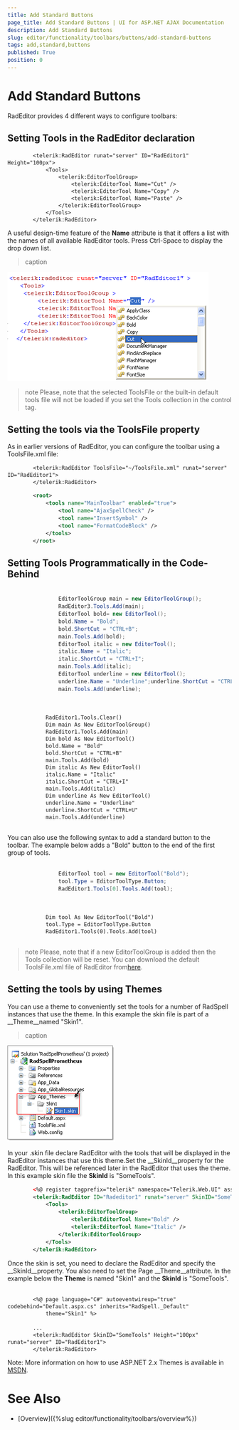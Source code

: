 ```yaml
---
title: Add Standard Buttons
page_title: Add Standard Buttons | UI for ASP.NET AJAX Documentation
description: Add Standard Buttons
slug: editor/functionality/toolbars/buttons/add-standard-buttons
tags: add,standard,buttons
published: True
position: 0
---
```


# Add Standard Buttons



RadEditor provides 4 different ways to configure toolbars:

## Setting Tools in the RadEditor declaration

````ASPNET
	    <telerik:RadEditor runat="server" ID="RadEditor1" Height="100px">
	        <Tools>
	            <telerik:EditorToolGroup>
	                <telerik:EditorTool Name="Cut" />
	                <telerik:EditorTool Name="Copy" />
	                <telerik:EditorTool Name="Paste" />
	            </telerik:EditorToolGroup>
	        </Tools>
	    </telerik:RadEditor>
````



A useful design-time feature of the __Name__ attribute is that it offers a list with the names of all available RadEditor tools. Press Ctrl-Space to display the drop down list.
>caption 

![](images/editor-nameattributeautocomplete.png)

>note Please, note that the selected ToolsFile or the built-in default tools file will not be loaded if you set the Tools collection in the control tag.
>


## Setting the tools via the ToolsFile property

As in earlier versions of RadEditor, you can configure the toolbar using a ToolsFile.xml file:

````ASPNET
	    <telerik:RadEditor ToolsFile="~/ToolsFile.xml" runat="server" ID="RadEditor1">
	    </telerik:RadEditor>
````



````XML
	    <root>  
	        <tools name="MainToolbar" enabled="true">    
	            <tool name="AjaxSpellCheck" />    
	            <tool name="InsertSymbol" />    
	            <tool name="FormatCodeBlock" />  
	        </tools>
	    </root>
````



## Setting Tools Programmatically in the Code-Behind



````C#
	
	            EditorToolGroup main = new EditorToolGroup();
	            RadEditor3.Tools.Add(main);
	            EditorTool bold= new EditorTool();
	            bold.Name = "Bold";
	            bold.ShortCut = "CTRL+B";
	            main.Tools.Add(bold);
	            EditorTool italic = new EditorTool();
	            italic.Name = "Italic";
	            italic.ShortCut = "CTRL+I";
	            main.Tools.Add(italic);
	            EditorTool underline = new EditorTool();
	            underline.Name = "Underline";underline.ShortCut = "CTRL+U";
	            main.Tools.Add(underline);
				
````
````VB
	
	        RadEditor1.Tools.Clear()
	        Dim main As New EditorToolGroup()
	        RadEditor1.Tools.Add(main)
	        Dim bold As New EditorTool()
	        bold.Name = "Bold"
	        bold.ShortCut = "CTRL+B"
	        main.Tools.Add(bold)
	        Dim italic As New EditorTool()
	        italic.Name = "Italic"
	        italic.ShortCut = "CTRL+I"
	        main.Tools.Add(italic)
	        Dim underline As New EditorTool()
	        underline.Name = "Underline"
	        underline.ShortCut = "CTRL+U"
	        main.Tools.Add(underline)
	
````


You can also use the following syntax to add a standard button to the toolbar. The example below adds a "Bold" button to the end of the first group of tools.



````C#
	
	            EditorTool tool = new EditorTool("Bold"); 
	            tool.Type = EditorToolType.Button; 
	            RadEditor1.Tools[0].Tools.Add(tool);
	
````
````VB
	
	        Dim tool As New EditorTool("Bold")
	        tool.Type = EditorToolType.Button
	        RadEditor1.Tools(0).Tools.Add(tool)
	
````


>note Please, note that if a new EditorToolGroup is added then the Tools collection will be reset. You can download the default ToolsFile.xml file of RadEditor from[here](http://www.telerik.com/support/kb/aspnet-ajax/editor/default-toolsfile-xml-file.aspx).
>


## Setting the tools by using Themes

You can use a theme to conveniently set the tools for a number of RadSpell instances that use the theme. In this example the skin file is part of a __Theme__named "Skin1".
>caption 

![](images/editor-buttons001.png)

In your .skin file declare RadEditor with the tools that will be displayed in the RadEditor instances that use this theme.Set the __SkinId__property for the RadEditor. This will be referenced later in the RadEditor that uses the theme. In this example skin file the __SkinId__ is "SomeTools".

````XML
	    <%@ register tagprefix="telerik" namespace="Telerik.Web.UI" assembly="Telerik.Web.UI" %>
	    <telerik:RadEditor ID="Radeditor1" runat="server" SkinID="SomeTools">
	        <Tools>
	            <telerik:EditorToolGroup>
	                <telerik:EditorTool Name="Bold" />
	                <telerik:EditorTool Name="Italic" />
	            </telerik:EditorToolGroup>
	        </Tools>
	    </telerik:RadEditor>
````



Once the skin is set, you need to declare the RadEditor and specify the __SkinId__property. You also need to set the Page __Theme__attribute. In the example below the __Theme__ is named "Skin1" and the __SkinId__ is "SomeTools".

````ASPNET
	
	    <%@ page language="C#" autoeventwireup="true" codebehind="Default.aspx.cs" inherits="RadSpell._Default"
	        theme="Skin1" %>
	
	    ...
	    <telerik:RadEditor SkinID="SomeTools" Height="100px" runat="server" ID="RadEditor1">
	    </telerik:RadEditor>
````



Note: More information on how to use ASP.NET 2.x Themes is available in [MSDN](http://msdn2.microsoft.com/en-us/library/wcyt4fxb(vs.80).aspx).

# See Also

 * [Overview]({%slug editor/functionality/toolbars/overview%})
